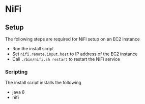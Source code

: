 # NiFi

## Setup 

The following steps are required for NiFi setup on an EC2 instance

* Run the install script
* Set `nifi.remote.input.host` to IP address of the EC2 instance
* Call `./bin/nifi.sh restart` to restart the NiFi service

### Scripting

The install script installs the following

* java 8
* nifi
